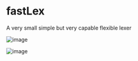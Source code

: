 # fastLex
A very small simple but very capable flexible lexer

![image](https://github.com/lukakostic/fastLex/assets/41348897/78990d99-d4f8-48a0-aad2-231343b2d8a7)

![image](https://github.com/lukakostic/fastLex/assets/41348897/452adcea-6a50-4f11-b382-e3ac663242e7)
